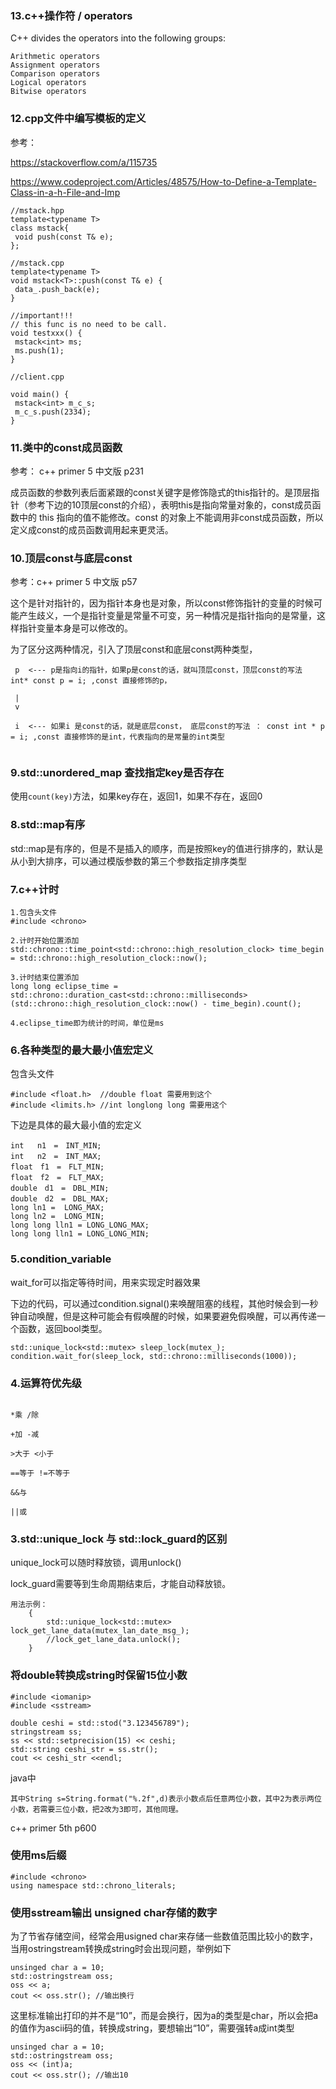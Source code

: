 ### 13.c++操作符 / operators

C++ divides the operators into the following groups:

```
Arithmetic operators
Assignment operators
Comparison operators
Logical operators
Bitwise operators
```

### 12.cpp文件中编写模板的定义

参考：

https://stackoverflow.com/a/115735

https://www.codeproject.com/Articles/48575/How-to-Define-a-Template-Class-in-a-h-File-and-Imp

```
//mstack.hpp
template<typename T>
class mstack{
 void push(const T& e);
};
```

```
//mstack.cpp
template<typename T>
void mstack<T>::push(const T& e) {
 data_.push_back(e);
}

//important!!!
// this func is no need to be call.
void testxxx() {
 mstack<int> ms;
 ms.push(1);
}
```
```
//client.cpp

void main() {
 mstack<int> m_c_s;
 m_c_s.push(2334);
}

```



### 11.类中的const成员函数

参考： c++ primer 5 中文版 p231

成员函数的参数列表后面紧跟的const关键字是修饰隐式的this指针的。是顶层指针（参考下边的10顶层const的介绍），表明this是指向常量对象的，const成员函数中的 this 指向的值不能修改。const 的对象上不能调用非const成员函数，所以定义成const的成员函数调用起来更灵活。


### 10.顶层const与底层const

参考：c++ primer 5 中文版 p57

这个是针对指针的，因为指针本身也是对象，所以const修饰指针的变量的时候可能产生歧义，一个是指针变量是常量不可变，另一种情况是指针指向的是常量，这样指针变量本身是可以修改的。

为了区分这两种情况，引入了顶层const和底层const两种类型，

```
 p  <--- p是指向i的指针，如果p是const的话，就叫顶层const，顶层const的写法   int* const p = i; ,const 直接修饰的p，
 
 |
 v

 i  <--- 如果i 是const的话，就是底层const， 底层const的写法 ： const int * p = i; ,const 直接修饰的是int，代表指向的是常量的int类型


```


### 9.std::unordered_map 查找指定key是否存在

使用``count(key)``方法，如果key存在，返回1，如果不存在，返回0



### 8.std::map有序

std::map是有序的，但是不是插入的顺序，而是按照key的值进行排序的，默认是从小到大排序，可以通过模版参数的第三个参数指定排序类型

### 7.c++计时

```
1.包含头文件
#include <chrono>

2.计时开始位置添加
std::chrono::time_point<std::chrono::high_resolution_clock> time_begin = std::chrono::high_resolution_clock::now();

3.计时结束位置添加
long long eclipse_time = std::chrono::duration_cast<std::chrono::milliseconds>(std::chrono::high_resolution_clock::now() - time_begin).count();
          
4.eclipse_time即为统计的时间，单位是ms

```




### 6.各种类型的最大最小值宏定义

包含头文件

```
#include <float.h>  //double float 需要用到这个
#include <limits.h> //int longlong long 需要用这个
```

下边是具体的最大最小值的宏定义

```
int   n1　=　INT_MIN;
int   n2　=　INT_MAX;
float　f1　=　FLT_MIN;
float　f2　=　FLT_MAX;
double　d1　=　DBL_MIN;
double　d2　=　DBL_MAX;
long ln1 =  LONG_MAX;
long ln2 =  LONG_MIN;
long long lln1 = LONG_LONG_MAX;
long long lln1 = LONG_LONG_MIN;
```



### 5.condition_variable

wait_for可以指定等待时间，用来实现定时器效果

下边的代码，可以通过condition.signal()来唤醒阻塞的线程，其他时候会到一秒钟自动唤醒，但是这种可能会有假唤醒的时候，如果要避免假唤醒，可以再传递一个函数，返回bool类型。

```
std::unique_lock<std::mutex> sleep_lock(mutex_);
condition.wait_for(sleep_lock, std::chrono::milliseconds(1000));
```





### 4.运算符优先级

```

*乘 /除

+加 -减

>大于 <小于

==等于 !=不等于

&&与 

||或

```


### 3.std::unique_lock 与 std::lock_guard的区别

unique_lock可以随时释放锁，调用unlock()

lock_guard需要等到生命周期结束后，才能自动释放锁。

```
用法示例：
    {
        std::unique_lock<std::mutex> lock_get_lane_data(mutex_lan_date_msg_);
        //lock_get_lane_data.unlock();
    }

```



### 将double转换成string时保留15位小数

```
#include <iomanip>
#include <sstream>

double ceshi = std::stod("3.123456789");
stringstream ss;
ss << std::setprecision(15) << ceshi;
std::string ceshi_str = ss.str();
cout << ceshi_str <<endl;
```

java中

```
其中String s=String.format("%.2f",d)表示小数点后任意两位小数，其中2为表示两位小数，若需要三位小数，把2改为3即可，其他同理。
```




c++ primer 5th p600

### 使用ms后缀

```
#include <chrono>
using namespace std::chrono_literals;
```

### 使用sstream输出 unsigned char存储的数字

为了节省存储空间，经常会用usigned char来存储一些数值范围比较小的数字，当用ostringstream转换成string时会出现问题，举例如下

```
unsinged char a = 10;
std::ostringstream oss;
oss << a;
cout << oss.str(); //输出换行
```

这里标准输出打印的并不是“10”，而是会换行，因为a的类型是char，所以会把a的值作为ascii码的值，转换成string，要想输出“10”，需要强转a成int类型

```
unsinged char a = 10;
std::ostringstream oss;
oss << (int)a;
cout << oss.str(); //输出10
```
